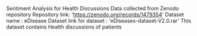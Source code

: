 Sentiment Analysis for Health Discussions 
Data collected from  Zenodo repository
Repository link: 'https://zenodo.org/records/1479354'
Dataset name : eDisease Dataset
link for dataset : 'eDiseases-dataset-V2.0.rar'
This dataset contains Health discussions of patients 

